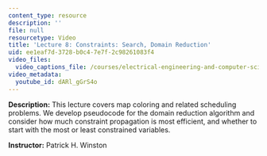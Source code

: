 ```yaml
---
content_type: resource
description: ''
file: null
resourcetype: Video
title: 'Lecture 8: Constraints: Search, Domain Reduction'
uid: ee1eaf7d-3728-b0c4-7e7f-2c98261083f4
video_files:
  video_captions_file: /courses/electrical-engineering-and-computer-science/6-034-artificial-intelligence-fall-2010/lecture-videos/lecture-8-constraints-search-domain-reduction/dARl_gGrS4o.vtt
video_metadata:
  youtube_id: dARl_gGrS4o
---
```


**Description:** This lecture covers map coloring and related scheduling problems. We develop pseudocode for the domain reduction algorithm and consider how much constraint propagation is most efficient, and whether to start with the most or least constrained variables.

**Instructor:** Patrick H. Winston